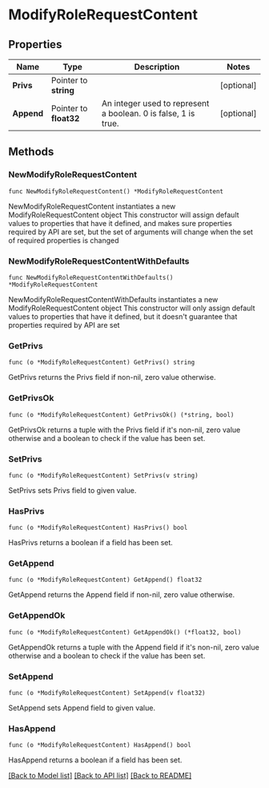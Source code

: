 # ModifyRoleRequestContent

## Properties

Name | Type | Description | Notes
------------ | ------------- | ------------- | -------------
**Privs** | Pointer to **string** |  | [optional] 
**Append** | Pointer to **float32** | An integer used to represent a boolean. 0 is false, 1 is true. | [optional] 

## Methods

### NewModifyRoleRequestContent

`func NewModifyRoleRequestContent() *ModifyRoleRequestContent`

NewModifyRoleRequestContent instantiates a new ModifyRoleRequestContent object
This constructor will assign default values to properties that have it defined,
and makes sure properties required by API are set, but the set of arguments
will change when the set of required properties is changed

### NewModifyRoleRequestContentWithDefaults

`func NewModifyRoleRequestContentWithDefaults() *ModifyRoleRequestContent`

NewModifyRoleRequestContentWithDefaults instantiates a new ModifyRoleRequestContent object
This constructor will only assign default values to properties that have it defined,
but it doesn't guarantee that properties required by API are set

### GetPrivs

`func (o *ModifyRoleRequestContent) GetPrivs() string`

GetPrivs returns the Privs field if non-nil, zero value otherwise.

### GetPrivsOk

`func (o *ModifyRoleRequestContent) GetPrivsOk() (*string, bool)`

GetPrivsOk returns a tuple with the Privs field if it's non-nil, zero value otherwise
and a boolean to check if the value has been set.

### SetPrivs

`func (o *ModifyRoleRequestContent) SetPrivs(v string)`

SetPrivs sets Privs field to given value.

### HasPrivs

`func (o *ModifyRoleRequestContent) HasPrivs() bool`

HasPrivs returns a boolean if a field has been set.

### GetAppend

`func (o *ModifyRoleRequestContent) GetAppend() float32`

GetAppend returns the Append field if non-nil, zero value otherwise.

### GetAppendOk

`func (o *ModifyRoleRequestContent) GetAppendOk() (*float32, bool)`

GetAppendOk returns a tuple with the Append field if it's non-nil, zero value otherwise
and a boolean to check if the value has been set.

### SetAppend

`func (o *ModifyRoleRequestContent) SetAppend(v float32)`

SetAppend sets Append field to given value.

### HasAppend

`func (o *ModifyRoleRequestContent) HasAppend() bool`

HasAppend returns a boolean if a field has been set.


[[Back to Model list]](../README.md#documentation-for-models) [[Back to API list]](../README.md#documentation-for-api-endpoints) [[Back to README]](../README.md)


